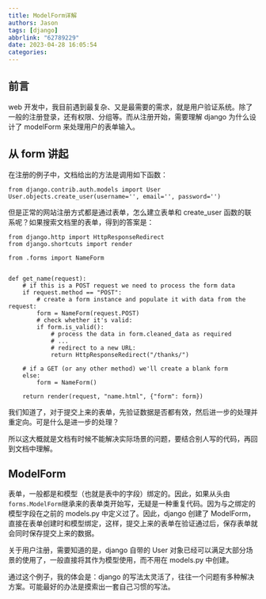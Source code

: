 ```yaml
---
title: ModelForm详解
authors: Jason
tags: [django]
abbrlink: "62789229"
date: 2023-04-28 16:05:54
categories:
---
```


## 前言

web 开发中，我目前遇到最复杂、又是最需要的需求，就是用户验证系统。除了一般的注册登录，还有权限、分组等。而从注册开始，需要理解 django 为什么设计了 modelForm 来处理用户的表单输入。

## 从 form 讲起

在注册的例子中，文档给出的方法是调用如下函数：

```
from django.contrib.auth.models import User
User.objects.create_user(username='', email='', password='')
```

但是正常的网站注册方式都是通过表单，怎么建立表单和 create_user 函数的联系呢？如果搜索文档里的表单，得到的答案是：

```
from django.http import HttpResponseRedirect
from django.shortcuts import render

from .forms import NameForm


def get_name(request):
    # if this is a POST request we need to process the form data
    if request.method == "POST":
        # create a form instance and populate it with data from the request:
        form = NameForm(request.POST)
        # check whether it's valid:
        if form.is_valid():
            # process the data in form.cleaned_data as required
            # ...
            # redirect to a new URL:
            return HttpResponseRedirect("/thanks/")

    # if a GET (or any other method) we'll create a blank form
    else:
        form = NameForm()

    return render(request, "name.html", {"form": form})
```

我们知道了，对于提交上来的表单，先验证数据是否都有效，然后进一步的处理并重定向。可是什么是进一步的处理？

所以这大概就是文档有时候不能解决实际场景的问题，要结合别人写的代码，再回到文档中理解。

## ModelForm

表单，一般都是和模型（也就是表中的字段）绑定的。因此，如果从头由`forms.ModelForm`继承来的表单类开始写，无疑是一种重复代码。因为与之绑定的模型字段在之前的 models.py 中定义过了。因此，django 创建了 ModelForm，直接在表单创建时和模型绑定，这样，提交上来的表单在验证通过后，保存表单就会同时保存提交上来的数据。

关于用户注册，需要知道的是，django 自带的 User 对象已经可以满足大部分场景的使用了，一般直接将其作为模型使用，而不用在 models.py 中创建。

通过这个例子，我的体会是：django 的写法太灵活了，往往一个问题有多种解决方案。可能最好的办法是摸索出一套自己习惯的写法。
